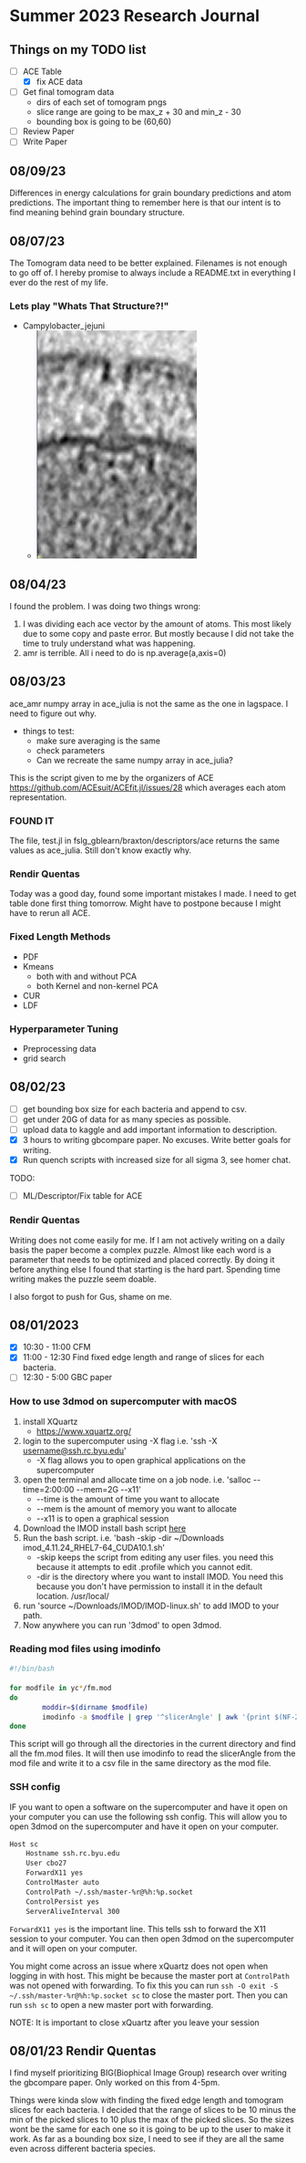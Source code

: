 # Summer 2023 Research Journal

## Things on my TODO list
- [ ] ACE Table
	- [x] fix ACE data
- [ ] Get final tomogram data 
	- dirs of each set of tomogram pngs
	- slice range are going to be max_z + 30 and min_z - 30
	- bounding box is going to be (60,60)
- [ ] Review Paper
- [ ] Write Paper 

## 08/09/23

Differences in energy calculations for grain boundary predictions and atom predictions. The important thing to remember here is that our intent is to find meaning behind grain boundary structure.


## 08/07/23

The Tomogram data need to be better explained. Filenames is not enough to go off of. I hereby promise to always include a README.txt in everything I ever do the rest of my life.

### Lets play "Whats That Structure?!"

- Campylobacter_jejuni
	 - ![FLgP](../images/flgp.png)

## 08/04/23
I found the problem. I was doing two things wrong:
1. I was dividing each ace vector by the amount of atoms. This most likely due to some copy and paste error. But mostly because I did not take the time to truly understand what was happening.
2. amr is terrible. All i need to do is np.average(a,axis=0)


## 08/03/23

ace_amr numpy array in ace_julia is not the same as the one in lagspace. I need to figure out why.

- things to test:
	- make sure averaging is the same
	- check parameters
	- Can we recreate the same numpy array in ace_julia?

This is the script given to me by the organizers of ACE https://github.com/ACEsuit/ACEfit.jl/issues/28 which averages each atom representation.

### FOUND IT
The file, test.jl in fslg_gblearn/braxton/descriptors/ace returns the same values as ace_julia.
Still don't know exactly why.

### Rendir Quentas
Today was a good day, found some important mistakes I made. I need to get table done first thing tomorrow. Might have to postpone because I might have to rerun all ACE.

### Fixed Length Methods
- PDF
- Kmeans
	- both with and without PCA
	- both Kernel and non-kernel PCA
- CUR
- LDF

### Hyperparameter Tuning
- Preprocessing data
- grid search


## 08/02/23
- [ ] get bounding box size for each bacteria and append to csv.
- [ ] get under 20G of data for as many species as possible.
- [ ] upload data to kaggle and add important information to description.
- [x] 3 hours to writing gbcompare paper. No excuses. Write better goals for writing.
- [x] Run quench scripts with increased size for all sigma 3, see homer chat. 

TODO:
- [ ] ML/Descriptor/Fix table for ACE

### Rendir Quentas
Writing does not come easily for me. If I am not actively writing on a daily basis the paper become a complex puzzle. Almost like each word is a parameter that needs to be optimized and placed correctly. By doing it before anything else I found that starting is the hard part. Spending time writing makes the puzzle seem doable.

I also forgot to push for Gus, shame on me.

## 08/01/2023

- [x] 10:30 - 11:00 CFM
- [x] 11:00 - 12:30 Find fixed edge length and range of slices for each bacteria.
- [ ] 12:30 - 5:00 GBC paper

### How to use 3dmod on supercomputer with macOS

1. install XQuartz
	- https://www.xquartz.org/ 
2. login to the supercomputer using -X flag i.e. 'ssh -X username@ssh.rc.byu.edu'
	- -X flag allows you to open graphical applications on the supercomputer
3. open the terminal and allocate time on a job node. i.e. 'salloc --time=2:00:00 --mem=2G --x11'
	- --time is the amount of time you want to allocate
	- --mem is the amount of memory you want to allocate
	- --x11 is to open a graphical session
3. Download the IMOD install bash script [here](https://bio3d.colorado.edu/imod/AMD64-RHEL5/imod_4.11.24_RHEL7-64_CUDA10.1.sh)
4. Run the bash script. i.e. 'bash -skip -dir ~/Downloads imod_4.11.24_RHEL7-64_CUDA10.1.sh'
	- -skip keeps the script from editing any user files. you need this because it attempts to edit .profile which you cannot edit.
	- -dir is the directory where you want to install IMOD. You need this because you don't have permission to install it in the default location. /usr/local/
5. run 'source ~/Downloads/IMOD/IMOD-linux.sh' to add IMOD to your path.
6. Now anywhere you can run '3dmod' to open 3dmod.

### Reading mod files using imodinfo

```bash
#!/bin/bash

for modfile in yc*/fm.mod
do
        moddir=$(dirname $modfile)
        imodinfo -a $modfile | grep '^slicerAngle' | awk '{print $(NF-2)","$(NF-1)","$NF}' > $moddir/contour_fm.csv
done
```
This script will go through all the directories in the current directory and find all the fm.mod files. It will then use imodinfo to read the slicerAngle from the mod file and write it to a csv file in the same directory as the mod file.

### SSH config
IF you want to open a software on the supercomputer and have it open on your computer you can use the following ssh config. This will allow you to open 3dmod on the supercomputer and have it open on your computer.

```bash
Host sc
	Hostname ssh.rc.byu.edu
	User cbo27
	ForwardX11 yes
	ControlMaster auto
	ControlPath ~/.ssh/master-%r@%h:%p.socket
	ControlPersist yes
	ServerAliveInterval 300
```
`ForwardX11 yes` is the important line. This tells ssh to forward the X11 session to your computer. You can then open 3dmod on the supercomputer and it will open on your computer.

You might come across an issue where xQuartz does not open when logging in with host. This might be because the master port at `ControlPath` was not opened with forwarding. To fix this you can run `ssh -O exit -S ~/.ssh/master-%r@%h:%p.socket sc` to close the master port. Then you can run `ssh sc` to open a new master port with forwarding.

NOTE: It is important to close xQuartz after you leave your session

## 08/01/23 Rendir Quentas
I find myself prioritizing BIG(Biophical Image Group) research over writing the gbcompare paper. Only worked on this from 4-5pm.

Things were kinda slow with finding the fixed edge length and tomogram slices for each bacteria. I decided that the range of slices to be 10 minus the min of the picked slices to 10 plus the max of the picked slices. So the sizes wont be the same for each one so it is going to be up to the user to make it work. As far as a bounding box size, I need to see if they are all the same even across different bacteria species. 
